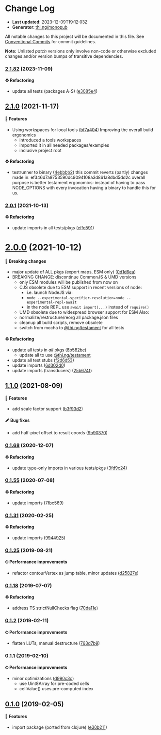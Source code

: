 # Change Log

- **Last updated**: 2023-12-09T19:12:03Z
- **Generator**: [thi.ng/monopub](https://thi.ng/monopub)

All notable changes to this project will be documented in this file.
See [Conventional Commits](https://conventionalcommits.org/) for commit guidelines.

**Note:** Unlisted _patch_ versions only involve non-code or otherwise excluded changes
and/or version bumps of transitive dependencies.

### [2.1.82](https://github.com/thi-ng/umbrella/tree/@thi.ng/geom-isoline@2.1.82) (2023-11-09)

#### ♻️ Refactoring

- update all tests (packages A-S) ([e3085e4](https://github.com/thi-ng/umbrella/commit/e3085e4))

## [2.1.0](https://github.com/thi-ng/umbrella/tree/@thi.ng/geom-isoline@2.1.0) (2021-11-17)

#### 🚀 Features

- Using workspaces for local tools ([bf7a404](https://github.com/thi-ng/umbrella/commit/bf7a404))
  Improving the overall build ergonomics
  - introduced a tools workspaces
  - imported it in all needed packages/examples
  - inclusive project root

#### ♻️ Refactoring

- testrunner to binary ([4ebbbb2](https://github.com/thi-ng/umbrella/commit/4ebbbb2))
  this commit reverts (partly) changes made in:
  ef346d7a8753590dc9094108a3d861a8dbd5dd2c
  overall purpose is better testament ergonomics:
  instead of having to pass NODE_OPTIONS with every invocation
  having a binary to handle this for us.

### [2.0.1](https://github.com/thi-ng/umbrella/tree/@thi.ng/geom-isoline@2.0.1) (2021-10-13)

#### ♻️ Refactoring

- update imports in all tests/pkgs ([effd591](https://github.com/thi-ng/umbrella/commit/effd591))

# [2.0.0](https://github.com/thi-ng/umbrella/tree/@thi.ng/geom-isoline@2.0.0) (2021-10-12)

#### 🛑 Breaking changes

- major update of ALL pkgs (export maps, ESM only) ([0d1d6ea](https://github.com/thi-ng/umbrella/commit/0d1d6ea))
- BREAKING CHANGE: discontinue CommonJS & UMD versions
  - only ESM modules will be published from now on
  - CJS obsolete due to ESM support in recent versions of node:
    - i.e. launch NodeJS via:
    - `node --experimental-specifier-resolution=node --experimental-repl-await`
    - in the node REPL use `await import(...)` instead of `require()`
  - UMD obsolete due to widespread browser support for ESM
  Also:
  - normalize/restructure/reorg all package.json files
  - cleanup all build scripts, remove obsolete
  - switch from mocha to [@thi.ng/testament](https://github.com/thi-ng/umbrella/tree/main/packages/testament) for all tests

#### ♻️ Refactoring

- update all tests in _all_ pkgs ([8b582bc](https://github.com/thi-ng/umbrella/commit/8b582bc))
  - update all to use [@thi.ng/testament](https://github.com/thi-ng/umbrella/tree/main/packages/testament)
- update all test stubs ([f2d6d53](https://github.com/thi-ng/umbrella/commit/f2d6d53))
- update imports ([6d302d0](https://github.com/thi-ng/umbrella/commit/6d302d0))
- update imports (transducers) ([25b674f](https://github.com/thi-ng/umbrella/commit/25b674f))

## [1.1.0](https://github.com/thi-ng/umbrella/tree/@thi.ng/geom-isoline@1.1.0) (2021-08-09)

#### 🚀 Features

- add scale factor support ([b3f93d2](https://github.com/thi-ng/umbrella/commit/b3f93d2))

#### 🩹 Bug fixes

- add half-pixel offset to result coords ([9b90370](https://github.com/thi-ng/umbrella/commit/9b90370))

### [0.1.68](https://github.com/thi-ng/umbrella/tree/@thi.ng/geom-isoline@0.1.68) (2020-12-07)

#### ♻️ Refactoring

- update type-only imports in various tests/pkgs ([3fd9c24](https://github.com/thi-ng/umbrella/commit/3fd9c24))

### [0.1.55](https://github.com/thi-ng/umbrella/tree/@thi.ng/geom-isoline@0.1.55) (2020-07-08)

#### ♻️ Refactoring

- update imports ([7fbc569](https://github.com/thi-ng/umbrella/commit/7fbc569))

### [0.1.31](https://github.com/thi-ng/umbrella/tree/@thi.ng/geom-isoline@0.1.31) (2020-02-25)

#### ♻️ Refactoring

- update imports ([9944925](https://github.com/thi-ng/umbrella/commit/9944925))

### [0.1.25](https://github.com/thi-ng/umbrella/tree/@thi.ng/geom-isoline@0.1.25) (2019-08-21)

#### ⏱ Performance improvements

- refactor contourVertex as jump table, minor updates ([d25827e](https://github.com/thi-ng/umbrella/commit/d25827e))

### [0.1.18](https://github.com/thi-ng/umbrella/tree/@thi.ng/geom-isoline@0.1.18) (2019-07-07)

#### ♻️ Refactoring

- address TS strictNullChecks flag ([70da11e](https://github.com/thi-ng/umbrella/commit/70da11e))

### [0.1.2](https://github.com/thi-ng/umbrella/tree/@thi.ng/geom-isoline@0.1.2) (2019-02-11)

#### ⏱ Performance improvements

- flatten LUTs, manual destructure ([763d7b9](https://github.com/thi-ng/umbrella/commit/763d7b9))

### [0.1.1](https://github.com/thi-ng/umbrella/tree/@thi.ng/geom-isoline@0.1.1) (2019-02-10)

#### ⏱ Performance improvements

- minor optimizations ([d990c3c](https://github.com/thi-ng/umbrella/commit/d990c3c))
  - use Uint8Array for pre-coded cells
  - cellValue() uses pre-computed index

## [0.1.0](https://github.com/thi-ng/umbrella/tree/@thi.ng/geom-isoline@0.1.0) (2019-02-05)

#### 🚀 Features

- import package (ported from clojure) ([e30b211](https://github.com/thi-ng/umbrella/commit/e30b211))
